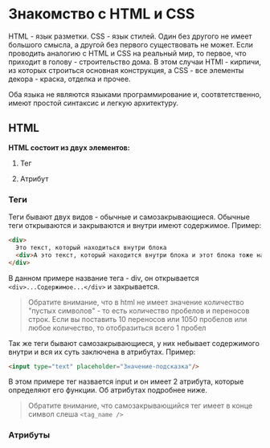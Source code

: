 # Знакомство с HTML и CSS

HTML - язык разметки. CSS - язык стилей. Один без другого не имеет большого смысла, а другой без первого существовать не может.
Если проводить аналогию с HTML и CSS на реальный мир, то первое, что приходит в голову - строительство дома.
В этом случаи HTMl - кирпичи, из которых строиться основная конструкция, а CSS - все элементы декора - краска, отделка и прочее.

Оба языка не являются языками программирование и, соотвтетственно, имеют простой синтаксис и легкую архитектуру. 

## HTML

**HTML состоит из двух элементов:**

1. Тег

2. Атрибут

### Теги
Теги бывают двух видов - обычные и самозакрывающиеся.
Обычные теги открываются и закрываются и внутри имеют содержимое.
Пример:
```html
<div>
  Это текст, который находиться внутри блока
  <div>А это текст, который находится внутри блока и этот блока тоже находится внутри блока.</div>
</div>
```
В данном примере название тега - div, он открывается `<div>...Содержимое...</div>` и закрывается.
> Обратите внимание, что в html не имеет значение количество "пустых символов" - то есть количество пробелов и переносов строк.
> Если вы поставить 10 переносов или 1050 пробелов или любое количество, то отобразиться всего 1 пробел

Так же теги бывают самозакрывающиеся, у них небывает содержимого внутри и вся их суть заключена в атрибутах.
Пример:
```html
<input type="text" placeholder="Значение-подсказка"/>
```
В этом примере тег назвается input и он имеет 2 атрибута, которые определяют его функции. Об атрибутах подробнее ниже.
> Обратите внимание, что самозакрывающийся тег имеет в конце символ слеша `<tag_name />`

### Атрибуты
